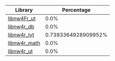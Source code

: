| Library | Percentage |
| ------------- | ------------- |
| [libnw4Fr_ut](https://github.com/shibbo/nw4r/blob/main/docs/lib/libnw4Fr_ut.md) | 0.0% |
| [libnw4r_db](https://github.com/shibbo/nw4r/blob/main/docs/lib/libnw4r_db.md) | 0.0% |
| [libnw4r_lyt](https://github.com/shibbo/nw4r/blob/main/docs/lib/libnw4r_lyt.md) | 0.7393364928909952% |
| [libnw4r_math](https://github.com/shibbo/nw4r/blob/main/docs/lib/libnw4r_math.md) | 0.0% |
| [libnw4r_ut](https://github.com/shibbo/nw4r/blob/main/docs/lib/libnw4r_ut.md) | 0.0% |

